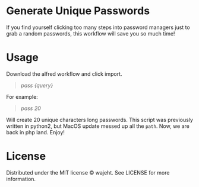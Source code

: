 # Generate Unique Passwords
If you find yourself clicking too many steps into password managers just to grab a random passwords, this workflow will save you so much time!


# Usage

Download the alfred workflow and click import.

> _pass {query}_

For example:

> _pass 20_ <br>

Will create 20 unique characters long passwords. This script was previously written in python2, but MacOS update messed up all the `path`. Now, we are back in php land. Enjoy!

# License
Distributed under the MIT license © wajeht. See LICENSE for more information.


